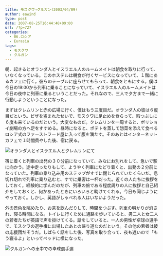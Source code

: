 ```yaml
---
title: モスクワ⇒クルガン(2003/04/09)
author: eawind
type: post
date: 2007-08-25T16:44:48+09:00
url: /?p=727
categories:
  - 06.ロシア
  - Eurasia
tags:
  - モスクワ
  - クルガン
---
```

朝、起きるとオランダ人とイスラエル人のルームメイトは朝食を取りに行って、いなくなっている。このホステルは朝食が付くサービスになっていて、１階にあるカフェに行く。彼らのテーブルに座らせてもらって、朝食をともにする。僕は今日の19:00から列車に乗ることになっていて、イスラエル人のルームメイトは今日の夜中に列車に乗るということだった。それなので、三人で夕方まで一緒に行動しようということになった。

まずはクレムリンと赤の広場に行く、僕はもう三度目だ。オランダ人の彼は６度目だという。ビザを盗まれたせいで、モスクワに足止めを食らって、暇つぶしに６度も来ているのだという。大変なものだ。クレムリンを一周すると、ボリショイ劇場の方へ足をすすめる。昼時になると、ポテトを蒸して惣菜を添えて食べるロシア式のファーストフード屋に入って腹を満たす。そのあとはインターネットカフェで１時間費やした後、宿に戻る。

![オランダ人とイスラエル人とクレムリンにて](/img/wp/2007/08/200304091556261.jpg)

宿に着くと列車の出発の３０分前になっていて、みなにお別れをして、急いで駅に向かう。途中走ったりもして、ようやく列車にたどり着くと、出発の２分前になっていた。列車の乗り込み用のステップがすでに閉じられていたくらいだ。息切れ切れで列車に乗り込むと、すでに乗客は一杯だった。近くの人たちに挨拶をしておく。経験的に学んだのだが、列車の旅である程度周りの人に挨拶と自己紹介をしておくと、何かあったときにいろいろと助けてくれる。今日も同じようにやっておく。しかし、英語がしゃべれる人はいないようだった。

外の景色を眺めたり、お茶を飲んだりして、時間をつぶす。列車の明かりが消され、寝る時間になる。トイレに行くために通路を歩いていると、男二人と女二人の若者たちが英語で声を掛けてくる。話をしていると、一人の男性が卓球の選手で、モスクワの選手権に出場したあとの帰り道なのだという。その他の若者は彼の応援団だそうだ。しばらく話をした後、写真を取り合って、夜も遅いので「もう寝るよ」といってベッドに横になった。

![クルガンへの車中での卓球選手達](/img/wp/2007/08/200304100106101.jpg)
